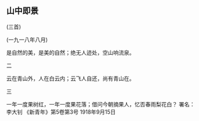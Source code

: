## 山中即景

(三首)

(一九一八年八月)

是自然的美，是美的自然；绝无人迹处，空山响流泉。

二

云在青山外，人在白云内；云飞人自还，尚有青山在。

三

一年一度果树红，一年一度果花落；借问今朝摘果人，忆否春雨梨花白？
署名：李大钊
《新青年》第5卷第3号
1918年9月15日

